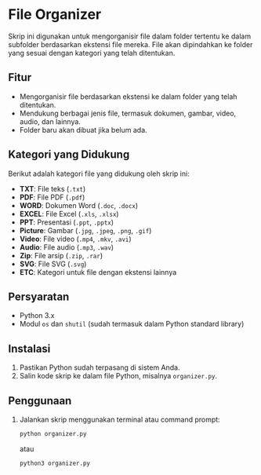 # File Organizer

Skrip ini digunakan untuk mengorganisir file dalam folder tertentu ke dalam subfolder berdasarkan ekstensi file mereka. File akan dipindahkan ke folder yang sesuai dengan kategori yang telah ditentukan.

## Fitur

- Mengorganisir file berdasarkan ekstensi ke dalam folder yang telah ditentukan.
- Mendukung berbagai jenis file, termasuk dokumen, gambar, video, audio, dan lainnya.
- Folder baru akan dibuat jika belum ada.

## Kategori yang Didukung

Berikut adalah kategori file yang didukung oleh skrip ini:

- **TXT**: File teks (`.txt`)
- **PDF**: File PDF (`.pdf`)
- **WORD**: Dokumen Word (`.doc`, `.docx`)
- **EXCEL**: File Excel (`.xls`, `.xlsx`)
- **PPT**: Presentasi (`.ppt`, `.pptx`)
- **Picture**: Gambar (`.jpg`, `.jpeg`, `.png`, `.gif`)
- **Video**: File video (`.mp4`, `.mkv`, `.avi`)
- **Audio**: File audio (`.mp3`, `.wav`)
- **Zip**: File arsip (`.zip`, `.rar`)
- **SVG**: File SVG (`.svg`)
- **ETC**: Kategori untuk file dengan ekstensi lainnya

## Persyaratan

- Python 3.x
- Modul `os` dan `shutil` (sudah termasuk dalam Python standard library)

## Instalasi

1. Pastikan Python sudah terpasang di sistem Anda.
2. Salin kode skrip ke dalam file Python, misalnya `organizer.py`.

## Penggunaan

1. Jalankan skrip menggunakan terminal atau command prompt:

   ```bash
   python organizer.py
   ```
    atau
   ```bash
   python3 organizer.py
